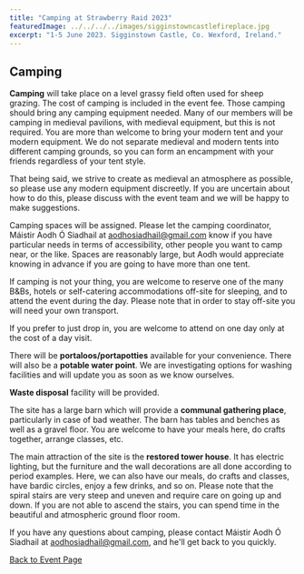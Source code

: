 ```yaml
---
title: "Camping at Strawberry Raid 2023"
featuredImage: ../../../../images/sigginstowncastlefireplace.jpg
excerpt: "1-5 June 2023. Sigginstown Castle, Co. Wexford, Ireland."
---
```


## Camping

**Camping** will take place on a level grassy field often used for sheep grazing. The cost of camping is included in the event fee. Those camping should bring any camping equipment needed. Many of our members will be camping in medieval pavilions, with medieval equipment, but this is not required. You are more than welcome to bring your modern tent and your modern equipment. We do not separate medieval and modern tents into different camping grounds, so you can form an encampment with your friends regardless of your tent style.

That being said, we strive to create as medieval an atmosphere as possible, so please use any modern equipment discreetly. If you are uncertain about how to do this, please discuss with the event team and we will be happy to make suggestions.  

Camping spaces will be assigned. Please let the camping coordinator, Máistir Aodh Ó Siadhail at <a href="mailto:aodhosiadhail@gmail.com">aodhosiadhail@gmail.com</a> know if you have particular needs in terms of accessibility, other people you want to camp near, or the like. Spaces are reasonably large, but Aodh would appreciate knowing in advance if you are going to have more than one tent.

If camping is not your thing, you are welcome to reserve one of the many B&Bs, hotels or self-catering accommodations off-site for sleeping, and to attend the event during the day. Please note that in order to stay off-site you will need your own transport. 

If you prefer to just drop in, you are welcome to attend on one day only at the cost of a day visit.

There will be **portaloos/portapotties** available for your convenience. There will also be a **potable water point**. We are investigating options for washing facilities and will update you as soon as we know ourselves. 

**Waste disposal** facility will be provided. 

The site has a large barn which will provide a **communal gathering place**, particularly in case of bad weather. The barn has tables and benches as well as a gravel floor. You are welcome to have your meals here, do crafts together, arrange classes, etc. 

The main attraction of the site is the **restored tower house**. It has electric lighting, but the furniture and the wall decorations are all done according to period examples. Here, we can also have our meals, do crafts and classes, have bardic circles, enjoy a few drinks, and so on. Please note that the spiral stairs are very steep and uneven and require care on going up and down. If you are not able to ascend the stairs, you can spend time in the beautiful and atmospheric ground floor room.

If you have any questions about camping, please contact Máistir Aodh Ó Siadhail at <a href="mailto:aodhosiadhail@gmail.com">aodhosiadhail@gmail.com</a>, and he'll get back to you quickly.

<a href="/events/2023/strawberry-raid/">Back to Event Page</a>
